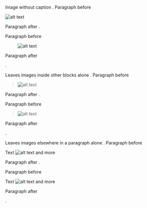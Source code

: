 Image without caption
.
Paragraph before

![alt text](/image.png)

Paragraph after
.
<section>
<p>Paragraph before</p>
<figure><img src="/image.png" alt="alt text"></figure>
<p>Paragraph after</p>
</section>
.

Leaves images inside other blocks alone
.
Paragraph before

> ![alt text](/image.png)

Paragraph after
.
<section>
<p>Paragraph before</p>
<blockquote>
<p><img src="/image.png" alt="alt text"></p>
</blockquote>
<p>Paragraph after</p>
</section>
.

Leaves images elsewhere in a paragraph alone
.
Paragraph before

Text ![alt text](/image.png) and more

Paragraph after
.
<section>
<p>Paragraph before</p>
<p>Text <img src="/image.png" alt="alt text"> and more</p>
<p>Paragraph after</p>
</section>
.
